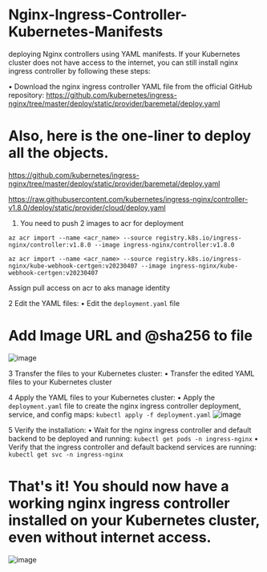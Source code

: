 # Nginx-Ingress-Controller-Kubernetes-Manifests
deploying Nginx controllers using YAML manifests.
If your Kubernetes cluster does not have access to the internet, you can still install nginx ingress controller by following these steps:

• Download the nginx ingress controller YAML file from the official GitHub repository: https://github.com/kubernetes/ingress-nginx/tree/master/deploy/static/provider/baremetal/deploy.yaml

# Also, here is the one-liner to deploy all the objects.
https://github.com/kubernetes/ingress-nginx/tree/master/deploy/static/provider/baremetal/deploy.yaml

https://raw.githubusercontent.com/kubernetes/ingress-nginx/controller-v1.8.0/deploy/static/provider/cloud/deploy.yaml


1. You need to push 2 images to acr for deployment

`az acr import --name <acr_name> --source registry.k8s.io/ingress-nginx/controller:v1.8.0 --image ingress-nginx/controller:v1.8.0`

`az acr import --name <acr_name> --source registry.k8s.io/ingress-nginx/kube-webhook-certgen:v20230407 --image ingress-nginx/kube-webhook-certgen:v20230407`

Assign pull access on acr to aks manage identity

2 Edit the YAML files:
• Edit the `deployment.yaml` file
# Add Image URL and @sha256 to file
![image](https://github.com/Abhijeetjambaldare14/Nginx-Ingress-Controller-Kubernetes-Manifests/assets/13759950/30456d30-2826-4314-a7fd-59c3a0ecb3ff)


3 Transfer the files to your Kubernetes cluster:
• Transfer the edited YAML files to your Kubernetes cluster

4 Apply the YAML files to your Kubernetes cluster:
• Apply the `deployment.yaml` file to create the nginx ingress controller deployment, service, and config maps: `kubectl apply -f deployment.yaml`
![image](https://github.com/Abhijeetjambaldare14/Nginx-Ingress-Controller-Kubernetes-Manifests/assets/13759950/026bba13-626a-4c12-b1ea-86908fe02ab7)


5 Verify the installation:
• Wait for the nginx ingress controller and default backend to be deployed and running: `kubectl get pods -n ingress-nginx`
• Verify that the ingress controller and default backend services are running: `kubectl get svc -n ingress-nginx`

# That's it! You should now have a working nginx ingress controller installed on your Kubernetes cluster, even without internet access.

![image](https://github.com/Abhijeetjambaldare14/Nginx-Ingress-Controller-Kubernetes-Manifests/assets/13759950/168c0f9e-eb17-414e-af2b-c78978e51e4c)
